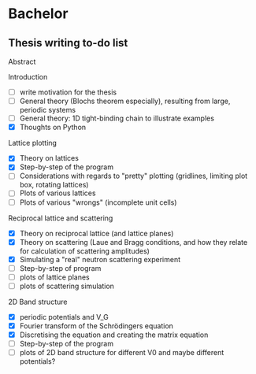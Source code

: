 # Bachelor

## Thesis writing to-do list

Abstract

Introduction
- [ ] write motivation for the thesis
- [ ] General theory (Blochs theorem especially), resulting from large, periodic systems
- [ ] General theory: 1D tight-binding chain to illustrate examples
- [x] Thoughts on Python

Lattice plotting
- [x] Theory on lattices
- [x] Step-by-step of the program
- [ ] Considerations with regards to "pretty" plotting (gridlines, limiting plot box, rotating lattices)
- [ ] Plots of various lattices
- [ ] Plots of various "wrongs" (incomplete unit cells)

Reciprocal lattice and scattering
- [x] Theory on reciprocal lattice (and lattice planes)
- [x] Theory on scattering (Laue and Bragg conditions, and how they relate for calculation of scattering amplitudes)
- [x] Simulating a "real" neutron scattering experiment
- [ ] Step-by-step of program
- [ ] plots of lattice planes
- [ ] plots of scattering simulation

2D Band structure
- [x] periodic potentials and V_G
- [x] Fourier transform of the Schrödingers equation
- [x] Discretising the equation and creating the matrix equation
- [ ] Step-by-step of the program
- [ ] plots of 2D band structure for different V0 and maybe different potentials?
